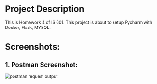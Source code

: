 # Project Description

This is Homework 4 of IS 601. This project is about to setup Pycharm with Docker, Flask, MYSQL.

# Screenshots:

## 1. Postman Screenshot:
![postman request output]()